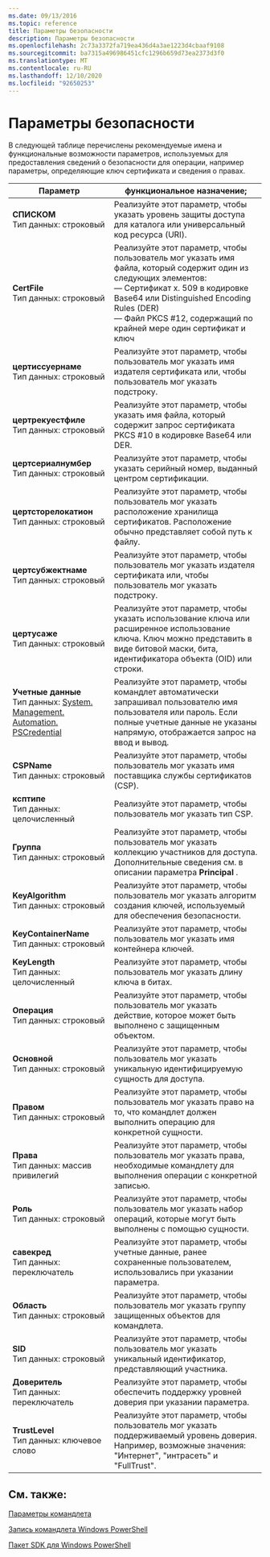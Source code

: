 ```yaml
---
ms.date: 09/13/2016
ms.topic: reference
title: Параметры безопасности
description: Параметры безопасности
ms.openlocfilehash: 2c73a3372fa719ea436d4a3ae1223d4cbaaf9108
ms.sourcegitcommit: ba7315a496986451cfc1296b659d73ea2373d3f0
ms.translationtype: MT
ms.contentlocale: ru-RU
ms.lasthandoff: 12/10/2020
ms.locfileid: "92650253"
---
```

# <a name="security-parameters"></a>Параметры безопасности

В следующей таблице перечислены рекомендуемые имена и функциональные возможности параметров, используемых для предоставления сведений о безопасности для операции, например параметры, определяющие ключ сертификата и сведения о правах.

|Параметр|функциональное назначение;|
|---|---|
|**СПИСКОМ**<br>Тип данных: строковый|Реализуйте этот параметр, чтобы указать уровень защиты доступа для каталога или универсальный код ресурса (URI).|
|**CertFile**<br>Тип данных: строковый|Реализуйте этот параметр, чтобы пользователь мог указать имя файла, который содержит один из следующих элементов:<br>— Сертификат x. 509 в кодировке Base64 или Distinguished Encoding Rules (DER)<br>— Файл PKCS #12, содержащий по крайней мере один сертификат и ключ|
|**цертиссуернаме**<br>Тип данных: строковый|Реализуйте этот параметр, чтобы пользователь мог указать имя издателя сертификата или, чтобы пользователь мог указать подстроку.|
|**цертрекуестфиле**<br>Тип данных: строковый|Реализуйте этот параметр, чтобы указать имя файла, который содержит запрос сертификата PKCS #10 в кодировке Base64 или DER.|
|**цертсериалнумбер**<br>Тип данных: строковый|Реализуйте этот параметр, чтобы указать серийный номер, выданный центром сертификации.|
|**цертсторелокатион**<br>Тип данных: строковый|Реализуйте этот параметр, чтобы пользователь мог указать расположение хранилища сертификатов. Расположение обычно представляет собой путь к файлу.|
|**цертсубжектнаме**<br>Тип данных: строковый|Реализуйте этот параметр, чтобы пользователь мог указать издателя сертификата или, чтобы пользователь мог указать подстроку.|
|**цертусаже**<br>Тип данных: строковый|Реализуйте этот параметр, чтобы указать использование ключа или расширенное использование ключа. Ключ можно представить в виде битовой маски, бита, идентификатора объекта (OID) или строки.|
|**Учетные данные**<br>Тип данных: [System. Management. Automation. PSCredential](/dotnet/api/System.Management.Automation.PSCredential)|Реализуйте этот параметр, чтобы командлет автоматически запрашивал пользователю имя пользователя или пароль. Если полные учетные данные не указаны напрямую, отображается запрос на ввод и вывод.|
|**CSPName**<br>Тип данных: строковый|Реализуйте этот параметр, чтобы пользователь мог указать имя поставщика службы сертификатов (CSP).|
|**ксптипе**<br>Тип данных: целочисленный|Реализуйте этот параметр, чтобы пользователь мог указать тип CSP.|
|**Группа**<br>Тип данных: строковый|Реализуйте этот параметр, чтобы пользователь мог указать коллекцию участников для доступа. Дополнительные сведения см. в описании параметра **Principal** .|
|**KeyAlgorithm**<br>Тип данных: строковый|Реализуйте этот параметр, чтобы пользователь мог указать алгоритм создания ключей, используемый для обеспечения безопасности.|
|**KeyContainerName**<br>Тип данных: строковый|Реализуйте этот параметр, чтобы пользователь мог указать имя контейнера ключей.|
|**KeyLength**<br>Тип данных: целочисленный|Реализуйте этот параметр, чтобы пользователь мог указать длину ключа в битах.|
|**Операция**<br>Тип данных: строковый|Реализуйте этот параметр, чтобы пользователь мог указать действие, которое может быть выполнено с защищенным объектом.|
|**Основной**<br>Тип данных: строковый|Реализуйте этот параметр, чтобы пользователь мог указать уникальную идентифицируемую сущность для доступа.|
|**Правом**<br>Тип данных: строковый|Реализуйте этот параметр, чтобы пользователь мог указать право на то, что командлет должен выполнить операцию для конкретной сущности.|
|**Права**<br>Тип данных: массив привилегий|Реализуйте этот параметр, чтобы пользователь мог указать права, необходимые командлету для выполнения операции с конкретной записью.|
|**Роль**<br>Тип данных: строковый|Реализуйте этот параметр, чтобы пользователь мог указать набор операций, которые могут быть выполнены с помощью сущности.|
|**савекред**<br>Тип данных: переключатель|Реализуйте этот параметр, чтобы учетные данные, ранее сохраненные пользователем, использовались при указании параметра.|
|**Область**<br>Тип данных: строковый|Реализуйте этот параметр, чтобы пользователь мог указать группу защищенных объектов для командлета.|
|**SID**<br>Тип данных: строковый|Реализуйте этот параметр, чтобы пользователь мог указать уникальный идентификатор, представляющий участника.|
|**Доверитель**<br>Тип данных: переключатель|Реализуйте этот параметр, чтобы обеспечить поддержку уровней доверия при указании параметра.|
|**TrustLevel**<br>Тип данных: ключевое слово|Реализуйте этот параметр, чтобы пользователь мог указать поддерживаемый уровень доверия. Например, возможные значения: "Интернет", "интрасеть" и "FullTrust".|

## <a name="see-also"></a>См. также:

[Параметры командлета](./cmdlet-parameters.md)

[Запись командлета Windows PowerShell](./writing-a-windows-powershell-cmdlet.md)

[Пакет SDK для Windows PowerShell](../windows-powershell-reference.md)
